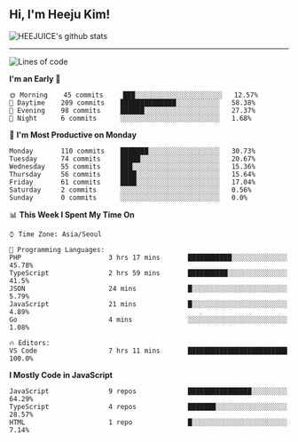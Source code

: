 ## Hi, I'm Heeju Kim!

![HEEJUICE's github stats](https://github-readme-stats.vercel.app/api?username=HEEJUICE&show_icons=true)

---
<!--START_SECTION:waka-->
![Lines of code](https://img.shields.io/badge/From%20Hello%20World%20I%27ve%20Written-11.4%20million%20lines%20of%20code-blue)

**I'm an Early 🐤** 

```text
🌞 Morning    45 commits     ███░░░░░░░░░░░░░░░░░░░░░░   12.57% 
🌆 Daytime    209 commits    ██████████████░░░░░░░░░░░   58.38% 
🌃 Evening    98 commits     ██████░░░░░░░░░░░░░░░░░░░   27.37% 
🌙 Night      6 commits      ░░░░░░░░░░░░░░░░░░░░░░░░░   1.68%

```
📅 **I'm Most Productive on Monday** 

```text
Monday       110 commits    ███████░░░░░░░░░░░░░░░░░░   30.73% 
Tuesday      74 commits     █████░░░░░░░░░░░░░░░░░░░░   20.67% 
Wednesday    55 commits     ███░░░░░░░░░░░░░░░░░░░░░░   15.36% 
Thursday     56 commits     ████░░░░░░░░░░░░░░░░░░░░░   15.64% 
Friday       61 commits     ████░░░░░░░░░░░░░░░░░░░░░   17.04% 
Saturday     2 commits      ░░░░░░░░░░░░░░░░░░░░░░░░░   0.56% 
Sunday       0 commits      ░░░░░░░░░░░░░░░░░░░░░░░░░   0.0%

```


📊 **This Week I Spent My Time On** 

```text
⌚︎ Time Zone: Asia/Seoul

💬 Programming Languages: 
PHP                      3 hrs 17 mins       ███████████░░░░░░░░░░░░░░   45.78% 
TypeScript               2 hrs 59 mins       ██████████░░░░░░░░░░░░░░░   41.5% 
JSON                     24 mins             █░░░░░░░░░░░░░░░░░░░░░░░░   5.79% 
JavaScript               21 mins             █░░░░░░░░░░░░░░░░░░░░░░░░   4.89% 
Go                       4 mins              ░░░░░░░░░░░░░░░░░░░░░░░░░   1.08%

🔥 Editors: 
VS Code                  7 hrs 11 mins       █████████████████████████   100.0%

```

**I Mostly Code in JavaScript** 

```text
JavaScript               9 repos             ████████████████░░░░░░░░░   64.29% 
TypeScript               4 repos             ███████░░░░░░░░░░░░░░░░░░   28.57% 
HTML                     1 repo              █░░░░░░░░░░░░░░░░░░░░░░░░   7.14%

```



<!--END_SECTION:waka-->
